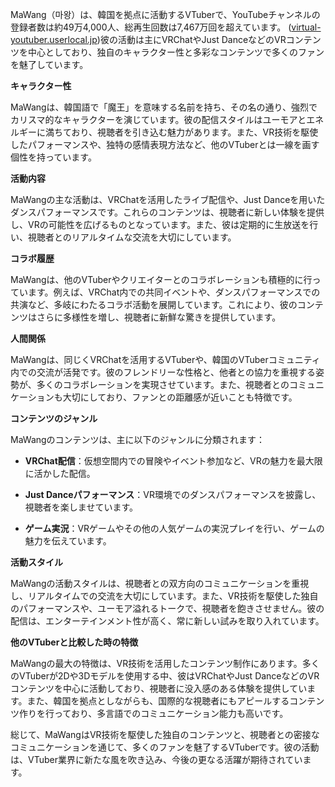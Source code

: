 MaWang（마왕）は、韓国を拠点に活動するVTuberで、YouTubeチャンネルの登録者数は約49万4,000人、総再生回数は7,467万回を超えています。 ([virtual-youtuber.userlocal.jp](https://virtual-youtuber.userlocal.jp/user/7BA537F71A0145EC_6ccf51?utm_source=openai))彼の活動は主にVRChatやJust DanceなどのVRコンテンツを中心としており、独自のキャラクター性と多彩なコンテンツで多くのファンを魅了しています。

**キャラクター性**

MaWangは、韓国語で「魔王」を意味する名前を持ち、その名の通り、強烈でカリスマ的なキャラクターを演じています。彼の配信スタイルはユーモアとエネルギーに満ちており、視聴者を引き込む魅力があります。また、VR技術を駆使したパフォーマンスや、独特の感情表現方法など、他のVTuberとは一線を画す個性を持っています。

**活動内容**

MaWangの主な活動は、VRChatを活用したライブ配信や、Just Danceを用いたダンスパフォーマンスです。これらのコンテンツは、視聴者に新しい体験を提供し、VRの可能性を広げるものとなっています。また、彼は定期的に生放送を行い、視聴者とのリアルタイムな交流を大切にしています。

**コラボ履歴**

MaWangは、他のVTuberやクリエイターとのコラボレーションも積極的に行っています。例えば、VRChat内での共同イベントや、ダンスパフォーマンスでの共演など、多岐にわたるコラボ活動を展開しています。これにより、彼のコンテンツはさらに多様性を増し、視聴者に新鮮な驚きを提供しています。

**人間関係**

MaWangは、同じくVRChatを活用するVTuberや、韓国のVTuberコミュニティ内での交流が活発です。彼のフレンドリーな性格と、他者との協力を重視する姿勢が、多くのコラボレーションを実現させています。また、視聴者とのコミュニケーションも大切にしており、ファンとの距離感が近いことも特徴です。

**コンテンツのジャンル**

MaWangのコンテンツは、主に以下のジャンルに分類されます：

- **VRChat配信**：仮想空間内での冒険やイベント参加など、VRの魅力を最大限に活かした配信。

- **Just Danceパフォーマンス**：VR環境でのダンスパフォーマンスを披露し、視聴者を楽しませています。

- **ゲーム実況**：VRゲームやその他の人気ゲームの実況プレイを行い、ゲームの魅力を伝えています。

**活動スタイル**

MaWangの活動スタイルは、視聴者との双方向のコミュニケーションを重視し、リアルタイムでの交流を大切にしています。また、VR技術を駆使した独自のパフォーマンスや、ユーモア溢れるトークで、視聴者を飽きさせません。彼の配信は、エンターテインメント性が高く、常に新しい試みを取り入れています。

**他のVTuberと比較した時の特徴**

MaWangの最大の特徴は、VR技術を活用したコンテンツ制作にあります。多くのVTuberが2Dや3Dモデルを使用する中、彼はVRChatやJust DanceなどのVRコンテンツを中心に活動しており、視聴者に没入感のある体験を提供しています。また、韓国を拠点としながらも、国際的な視聴者にもアピールするコンテンツ作りを行っており、多言語でのコミュニケーション能力も高いです。

総じて、MaWangはVR技術を駆使した独自のコンテンツと、視聴者との密接なコミュニケーションを通じて、多くのファンを魅了するVTuberです。彼の活動は、VTuber業界に新たな風を吹き込み、今後の更なる活躍が期待されています。 